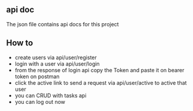 ## api doc

The json file contains api docs for this project

## How to

- create users via api/user/register
- login with a user via api/user/login
- from the response of login api copy the Token and paste it on bearer token on postman
- click the active link to send a request via api/user/active to active that user
- you can CRUD with tasks api
- you can log out now
